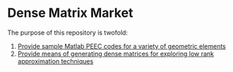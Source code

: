 # Dense Matrix Market

The purpose of this repository is twofold:

1. [Provide sample Matlab PEEC codes for a variety of geometric elements](sample.md)
2. [Provide means of generating dense matrices for exploring low rank approximation techniques](dense.md)
